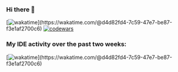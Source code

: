 ### Hi there 👋
[![wakatime](https://wakatime.com/badge/user/d4d82fd4-7c59-47e7-be87-f3e1af2700c6.svg?)](https://wakatime.com/@d4d82fd4-7c59-47e7-be87-f3e1af2700c6)
[![codewars](https://www.codewars.com/users/daniilium/badges/small)](https://www.codewars.com/users/u1f5a4)

### My IDE activity over the past two weeks:
[![wakatime](https://wakatime.com/share/@u1f5a4/3525311f-937c-43f2-a197-ed3deb759585.svg?)](https://wakatime.com/@d4d82fd4-7c59-47e7-be87-f3e1af2700c6)
